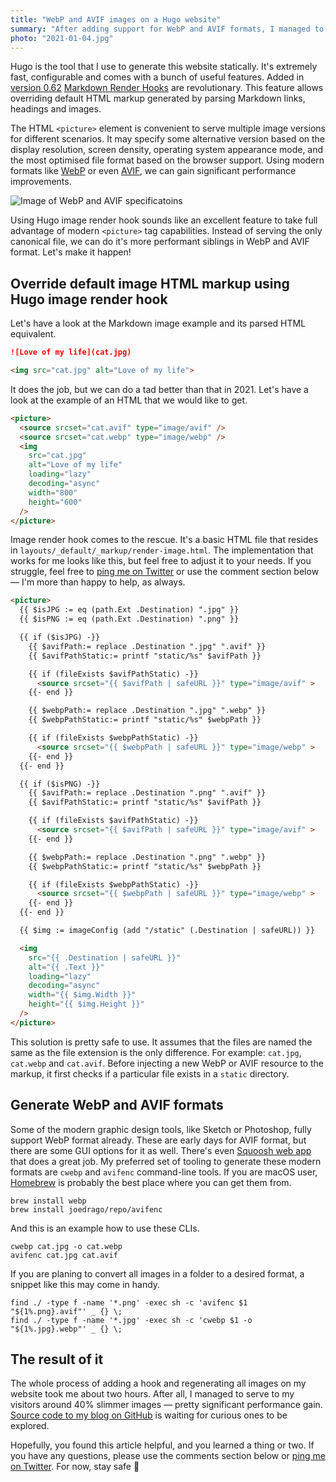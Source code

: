 ```yaml
---
title: "WebP and AVIF images on a Hugo website"
summary: "After adding support for WebP and AVIF formats, I managed to serve to my visitors around 40% slimmer images. This pretty significant performance gain is simple to achieve using Hugo."
photo: "2021-01-04.jpg"
---
```


Hugo is the tool that I use to generate this website statically. It's extremely fast, configurable and comes with a bunch of useful features. Added in [version 0.62](https://gohugo.io/news/0.62.0-relnotes/) [Markdown Render Hooks](https://gohugo.io/getting-started/configuration-markup#markdown-render-hooks) are revolutionary. This feature allows overriding default HTML markup generated by parsing Markdown links, headings and images.

The HTML `<picture>` element is convenient to serve multiple image versions for different scenarios. It may specify some alternative version based on the display resolution, screen density, operating system appearance mode, and the most optimised file format based on the browser support. Using modern formats like [WebP](https://developers.google.com/speed/webp/) or even [AVIF](https://aomediacodec.github.io/av1-avif/), we can gain significant performance improvements.

![Image of WebP and AVIF specificatoins](/photos/2021-01-04-1.jpg)

Using Hugo image render hook sounds like an excellent feature to take full advantage of modern `<picture>` tag capabilities. Instead of serving the only canonical file, we can do it's more performant siblings in WebP and AVIF format. Let's make it happen!

## Override default image HTML markup using Hugo image render hook

Let's have a look at the Markdown image example and its parsed HTML equivalent.

```md
![Love of my life](cat.jpg)
```

```html
<img src="cat.jpg" alt="Love of my life">
```

It does the job, but we can do a tad better than that in 2021. Let's have a look at the example of an HTML that we would like to get.

```html
<picture>
  <source srcset="cat.avif" type="image/avif" />
  <source srcset="cat.webp" type="image/webp" />
  <img
    src="cat.jpg"
    alt="Love of my life"
    loading="lazy"
    decoding="async"
    width="800"
    height="600"
  />
</picture>
```

Image render hook comes to the rescue. It's a basic HTML file that resides in `layouts/_default/_markup/render-image.html`. The implementation that works for me looks like this, but feel free to adjust it to your needs. If you struggle, feel free to [ping me on Twitter](https://twitter.com/pawelgrzybek) or use the comment section below — I'm more than happy to help, as always.

```html
<picture>
  {{ $isJPG := eq (path.Ext .Destination) ".jpg" }}
  {{ $isPNG := eq (path.Ext .Destination) ".png" }}

  {{ if ($isJPG) -}}
    {{ $avifPath:= replace .Destination ".jpg" ".avif" }}
    {{ $avifPathStatic:= printf "static/%s" $avifPath }}

    {{ if (fileExists $avifPathStatic) -}}
      <source srcset="{{ $avifPath | safeURL }}" type="image/avif" >
    {{- end }}

    {{ $webpPath:= replace .Destination ".jpg" ".webp" }}
    {{ $webpPathStatic:= printf "static/%s" $webpPath }}

    {{ if (fileExists $webpPathStatic) -}}
      <source srcset="{{ $webpPath | safeURL }}" type="image/webp" >
    {{- end }}
  {{- end }}

  {{ if ($isPNG) -}}
    {{ $avifPath:= replace .Destination ".png" ".avif" }}
    {{ $avifPathStatic:= printf "static/%s" $avifPath }}

    {{ if (fileExists $avifPathStatic) -}}
      <source srcset="{{ $avifPath | safeURL }}" type="image/avif" >
    {{- end }}

    {{ $webpPath:= replace .Destination ".png" ".webp" }}
    {{ $webpPathStatic:= printf "static/%s" $webpPath }}

    {{ if (fileExists $webpPathStatic) -}}
      <source srcset="{{ $webpPath | safeURL }}" type="image/webp" >
    {{- end }}
  {{- end }}

  {{ $img := imageConfig (add "/static" (.Destination | safeURL)) }}

  <img
    src="{{ .Destination | safeURL }}"
    alt="{{ .Text }}"
    loading="lazy"
    decoding="async"
    width="{{ $img.Width }}"
    height="{{ $img.Height }}"
  />
</picture>
```

This solution is pretty safe to use. It assumes that the files are named the same as the file extension is the only difference. For example: `cat.jpg`, `cat.webp` and `cat.avif`. Before injecting a new WebP or AVIF resource to the markup, it first checks if a particular file exists in a `static` directory.

## Generate WebP and AVIF formats

Some of the modern graphic design tools, like Sketch or Photoshop, fully support WebP format already. These are early days for AVIF format, but there are some GUI options for it as well. There's even [Squoosh web app](https://squoosh.app) that does a great job. My preferred set of tooling to generate these modern formats are `cwebp` and `avifenc` command-line tools. If you are macOS user, [Homebrew](https://brew.sh) is probably the best place where you can get them from.

```
brew install webp
brew install joedrago/repo/avifenc
```

And this is an example how to use these CLIs.

```
cwebp cat.jpg -o cat.webp
avifenc cat.jpg cat.avif
```

If you are planing to convert all images in a folder to a desired format, a snippet like this may come in handy.

```
find ./ -type f -name '*.png' -exec sh -c 'avifenc $1 "${1%.png}.avif"' _ {} \;
find ./ -type f -name '*.jpg' -exec sh -c 'cwebp $1 -o "${1%.jpg}.webp"' _ {} \;
```

## The result of it

The whole process of adding a hook and regenerating all images on my website took me about two hours. After all, I managed to serve to my visitors around 40% slimmer images — pretty significant performance gain. [Source code to my blog on GitHub](https://github.com/pawelgrzybek/pawelgrzybek.com) is waiting for curious ones to be explored.

Hopefully, you found this article helpful, and you learned a thing or two. If you have any questions, please use the comments section below or [ping me on Twitter](https://twitter.com/pawelgrzybek). For now, stay safe 👋
